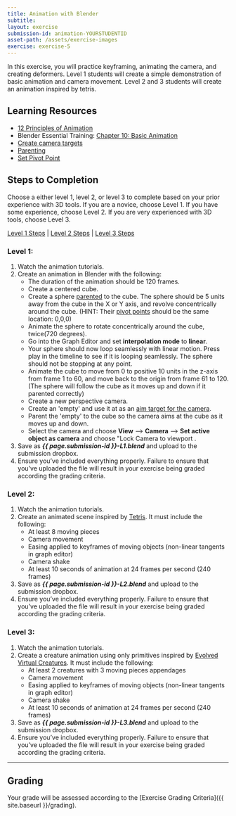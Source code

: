```yaml
---
title: Animation with Blender
subtitle: 
layout: exercise
submission-id: animation-YOURSTUDENTID
asset-path: /assets/exercise-images
exercise: exercise-5
---
```


In this exercise, you will practice keyframing, animating the camera, and creating deformers. Level 1 students will create a simple demonstration of basic animation and camera movement. Level 2 and 3 students will create an animation inspired by tetris.

## Learning Resources

- [12 Principles of Animation](https://www.lynda.com/3ds-Max-tutorials/12-Principles-Animation-CG-Animators/474685-2.html?org=psu.edu)
- Blender Essential Training: [Chapter 10: Basic Animation](https://www.lynda.com/Blender-tutorials/Understanding-Timeline/87088/95428-4.html?org=psu.edu)  
- [Create camera targets](https://www.youtube.com/watch?v=DLAlgXRYn_4)
- [Parenting](https://en.wikibooks.org/wiki/Blender_3D:_Noob_to_Pro/Parenting)
- [Set Pivot Point](https://www.versluis.com/2016/05/how-to-set-the-origin-pivot-point-in-blender/)

## Steps to Completion

Choose a either level 1, level 2, or level 3 to complete based on your prior experience with 3D tools. If you are a novice, choose Level 1. If you have some experience, choose Level 2. If you are very experienced with 3D tools, choose Level 3.

[Level 1 Steps](#level-1) | [Level 2 Steps](#level-2) | [Level 3 Steps](#level-3)

### <a name="level-1"></a>Level 1:

1. Watch the animation tutorials.
2. Create an animation in Blender with the following:
   - The duration of the animation should be 120 frames.
   - Create a centered cube. 
   - Create a sphere [parented](https://en.wikibooks.org/wiki/Blender_3D:_Noob_to_Pro/Parenting) to the cube. The sphere should be 5 units away from the cube in the X or Y axis, and revolve concentrically around the cube. (HINT: Their [pivot points](https://www.versluis.com/2016/05/how-to-set-the-origin-pivot-point-in-blender/) should be the same location: 0,0,0)
   - Animate the sphere to rotate concentrically around the cube, twice(720 degrees).
   - Go into the Graph Editor and set **interpolation mode** to **linear**.
   - Your sphere should now loop seamlessly with linear motion. Press play in the timeline to see if it is looping seamlessly. The sphere should not be stopping at any point.
   - Animate the cube to move from 0 to positive 10 units in the z-axis from frame 1 to 60, and move back to the origin from frame 61 to 120. (The sphere will follow the cube as it moves up and down if it parented correctly)
   - Create a new perspective camera.
   - Create an 'empty' and use it at as an [aim target for the camera](https://www.youtube.com/watch?v=DLAlgXRYn_4).
   - Parent the 'empty' to the cube so the camera aims at the cube as it moves up and down.
   - Select the camera and choose **View** ⟶ **Camera** ⟶ **Set active object as camera** and choose "Lock Camera to viewport .
3. Save as **_{{ page.submission-id }}-L1.blend_** and upload to the submission dropbox.
6. Ensure you’ve included everything properly. Failure to ensure that you’ve uploaded the file will result in your exercise being graded according the grading criteria.

### <a name="level-2"></a>Level 2:

1. Watch the animation tutorials.
2. Create an animated scene inspired by [Tetris](http://www.youtube.com/watch?v=qIAAmaS9n0Q). It must include the following:
   - At least 8 moving pieces
   - Camera movement
   - Easing applied to keyframes of moving objects (non-linear tangents in graph editor)
   - Camera shake
   - At least 10 seconds of animation at 24 frames per second (240 frames)
3. Save as **_{{ page.submission-id }}-L2.blend_** and upload to the submission dropbox.
7. Ensure you’ve included everything properly. Failure to ensure that you’ve uploaded the file will result in your exercise being graded according the grading criteria.

### <a name="level-3"></a>Level 3:

1. Watch the animation tutorials.
2. Create a creature animation using only primitives inspired by [Evolved Virtual Creatures](http://www.youtube.com/watch?v=JBgG_VSP7f8). It must include the following:
   - At least 2 creatures with 3 moving pieces appendages
   - Camera movement
   - Easing applied to keyframes of moving objects (non-linear tangents in graph editor)
   - Camera shake
   - At least 10 seconds of animation at 24 frames per second (240 frames)
3. Save as **_{{ page.submission-id }}-L3.blend_** and upload to the submission dropbox.
4. Ensure you’ve included everything properly. Failure to ensure that you’ve uploaded the file will result in your exercise being graded according the grading criteria.

* * *

## Grading
Your grade will be assessed according to the [Exercise Grading Criteria]({{ site.baseurl }}/grading). 